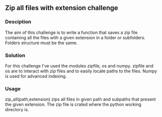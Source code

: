 ## Zip all files with extension challenge

### Desciption
The aim of this challenge is to write a function that saves a zip file containing all the files with a given extension in a folder or subfolders. Folders structure must be the same.

### Solution
For this challenge I've used the modules zipfile, os and numpy. zipfile and os are to interact with zip files and to easily locate paths to the files. Numpy is used for advanced indexing.

### Usage
zip_all(path,extension) zips all files in given path and subpaths that present the given extension. The zip file is crated where the python working directory is.